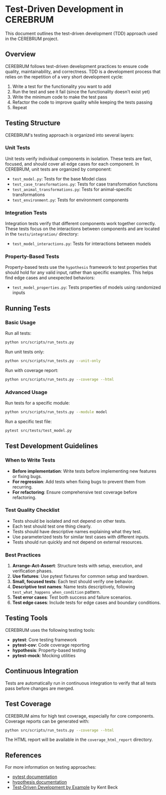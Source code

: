 # Test-Driven Development in CEREBRUM

This document outlines the test-driven development (TDD) approach used in the CEREBRUM project.

## Overview

CEREBRUM follows test-driven development practices to ensure code quality, maintainability, and correctness. TDD is a development process that relies on the repetition of a very short development cycle:

1. Write a test for the functionality you want to add
2. Run the test and see it fail (since the functionality doesn't exist yet)
3. Write the minimum code to make the test pass
4. Refactor the code to improve quality while keeping the tests passing
5. Repeat

## Testing Structure

CEREBRUM's testing approach is organized into several layers:

### Unit Tests

Unit tests verify individual components in isolation. These tests are fast, focused, and should cover all edge cases for each component. In CEREBRUM, unit tests are organized by component:

- `test_model.py`: Tests for the base Model class
- `test_case_transformations.py`: Tests for case transformation functions
- `test_animal_transformations.py`: Tests for animal-specific transformations
- `test_environment.py`: Tests for environment components

### Integration Tests

Integration tests verify that different components work together correctly. These tests focus on the interactions between components and are located in the `tests/integration/` directory:

- `test_model_interactions.py`: Tests for interactions between models

### Property-Based Tests

Property-based tests use the `hypothesis` framework to test properties that should hold for any valid input, rather than specific examples. This helps find edge cases and unexpected behaviors:

- `test_model_properties.py`: Tests properties of models using randomized inputs

## Running Tests

### Basic Usage

Run all tests:

```bash
python src/scripts/run_tests.py
```

Run unit tests only:

```bash
python src/scripts/run_tests.py --unit-only
```

Run with coverage report:

```bash
python src/scripts/run_tests.py --coverage --html
```

### Advanced Usage

Run tests for a specific module:

```bash
python src/scripts/run_tests.py --module model
```

Run a specific test file:

```bash
pytest src/tests/test_model.py
```

## Test Development Guidelines

### When to Write Tests

- **Before implementation**: Write tests before implementing new features or fixing bugs.
- **For regression**: Add tests when fixing bugs to prevent them from recurring.
- **For refactoring**: Ensure comprehensive test coverage before refactoring.

### Test Quality Checklist

- Tests should be isolated and not depend on other tests.
- Each test should test one thing clearly.
- Tests should have descriptive names explaining what they test.
- Use parameterized tests for similar test cases with different inputs.
- Tests should run quickly and not depend on external resources.

### Best Practices

1. **Arrange-Act-Assert**: Structure tests with setup, execution, and verification phases.
2. **Use fixtures**: Use pytest fixtures for common setup and teardown.
3. **Small, focused tests**: Each test should verify one behavior.
4. **Descriptive test names**: Name tests descriptively, following `test_what_happens_when_condition` pattern.
5. **Test error cases**: Test both success and failure scenarios.
6. **Test edge cases**: Include tests for edge cases and boundary conditions.

## Testing Tools

CEREBRUM uses the following testing tools:

- **pytest**: Core testing framework
- **pytest-cov**: Code coverage reporting
- **hypothesis**: Property-based testing
- **pytest-mock**: Mocking utilities

## Continuous Integration

Tests are automatically run in continuous integration to verify that all tests pass before changes are merged.

## Test Coverage

CEREBRUM aims for high test coverage, especially for core components. Coverage reports can be generated with:

```bash
python src/scripts/run_tests.py --coverage --html
```

The HTML report will be available in the `coverage_html_report` directory.

## References

For more information on testing approaches:

- [pytest documentation](https://docs.pytest.org/)
- [hypothesis documentation](https://hypothesis.readthedocs.io/)
- [Test-Driven Development by Example](https://www.amazon.com/Test-Driven-Development-Kent-Beck/dp/0321146530) by Kent Beck 